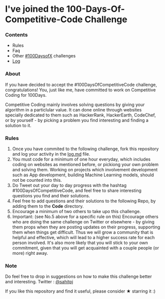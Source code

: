 # I've joined the 100-Days-Of-Competitive-Code Challenge

### Contents

- Rules
- Faq
- Other [#100DaysofX](http://100daysofx.com/) challenges
- [Log](log.md)

### About

If you have decided to accept the #100DaysOfCompetitiveCode challenge, congratulations! You, just like me, have committed to work on Competitive Coding for 100Days. 

Competitive Coding mainly involves solving questions by giving your algorithm in a particlular value. It can done online through websites specially dedicated to them such as HackerRank, HackerEarth, CodeChef, or by yourself - by picking a problem you find interesting and finding a solution to it.

### Rules

1. Once you have commited to the following challenge, fork this repository and log your activity in the [log.md](log.md) file.
2. You must code for a minimum of one hour everyday, which includes coding on websites as mentioned before, or pickiong your own problem and solving them. Working on projects which involvement development such as App development, building Machine Learning models, should not be counted into this. 
3. Do Tweet out your day to day progress with the hashtag #100DaysOfCompetitiveCode, and feel free to share interesting questions you find and their solutions.
4. Feel free to add questions and their solutions to the following Repo, by adding them to the **Code** directory. 
5. Encourage a minimum of two others to take upo this challenge.
6. Important: (see No.5 above for a specific rule on this) Encourage others who are doing the same challenge on Twitter or elsewhere - by giving them props when they are posting updates on their progress, supporting them when things get difficult. Thus we will grow a community that is helpful and effective, which will lead to a higher success rate for each person involved. It's also more likely that you will stick to your own commitment, given that you will get acquainted with a couple people (or more) right away.

### Note

Do feel free to drop in suggestions on how to make this challenge better and interesting. Twitter : [@sahitpj](https://twitter.com/sahitpj)

If you like this repository and find it useful, please consider &#9733; starring it :)


